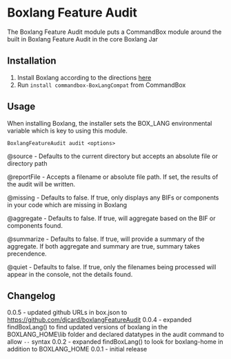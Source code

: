 # Boxlang Feature Audit

The Boxlang Feature Audit module puts a CommandBox module around the built in Boxlang Feature Audit in the core Boxlang Jar

## Installation

1. Install Boxlang according to the directions [here](https://boxlang.ortusbooks.com/getting-started/installation)
2. Run `install commandbox-BoxLangCompat` from CommandBox

## Usage

When installing Boxlang, the installer sets the BOX_LANG environmental variable which is key to using this module.

`BoxlangFeatureAudit audit <options>`

@source - Defaults to the current directory but accepts an absolute file or directory path

@reportFile - Accepts a filename or absolute file path. If set, the results of the audit will be written.

@missing - Defaults to false. If true, only displays any BIFs or components in your code which are missing in Boxlang

@aggregate - Defaults to false. If true, will aggregate based on the BIF or components found.

@summarize - Defaults to false. If true, will provide a summary of the aggregate. If both aggregate and summary are true, summary takes precendence.

@quiet - Defaults to false. If true, only the filenames being processed will appear in the console, not the details found.

## Changelog

0.0.5 - updated github URLs in box.json to <https://github.com/djcard/boxlangFeatureAudit>
0.0.4 - expanded findBoxLang() to find updated versions of boxlang in the BOXLANG_HOME\lib folder and declared datatypes in the audit command to allow `--` syntax
0.0.2 - expanded findBoxLang() to look for boxlang-home in addition to BOXLANG_HOME
0.0.1 - initial release
